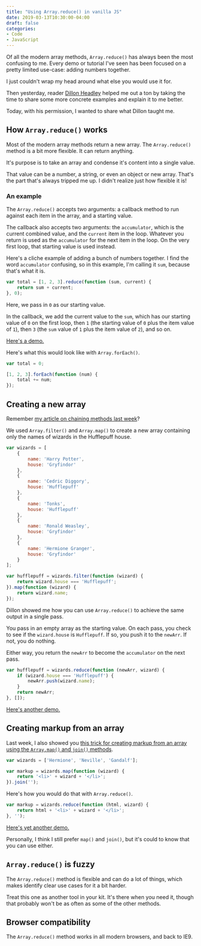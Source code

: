 ```yaml
---
title: "Using Array.reduce() in vanilla JS"
date: 2019-03-13T10:30:00-04:00
draft: false
categories:
- Code
- JavaScript
---
```


Of all the modern array methods, `Array.reduce()` has always been the most confusing to me. Every demo or tutorial I've seen has been focused on a pretty limited use-case: adding numbers together.

I just couldn't wrap my head around what else you would use it for.

Then yesterday, reader [Dillon Headley](https://www.instagram.com/build.script.log/) helped me out a ton by taking the time to share some more concrete examples and explain it to me better.

Today, with his permission, I wanted to share what Dillon taught me.

## How `Array.reduce()` works

Most of the modern array methods return a new array. The `Array.reduce()` method is a bit more flexible. It can return anything.

It's purpose is to take an array and condense it's content into a single value.

That value can be a number, a string, or even an object or new array. That's the part that's always tripped me up. I didn't realize just how flexible it is!

### An example

The `Array.reduce()` accepts two arguments: a callback method to run against each item in the array, and a starting value.

The callback also accepts two arguments: the `accumulator`, which is the current combined value, and the `current` item in the loop. Whatever you return is used as the `accumulator` for the next item in the loop. On the very first loop, that starting value is used instead.

Here's a cliche example of adding a bunch of numbers together. I find the word `accumulator` confusing, so in this example, I'm calling it `sum`, because that's what it is.

```js
var total = [1, 2, 3].reduce(function (sum, current) {
	return sum + current;
}, 0);
```

Here, we pass in `0` as our starting value.

In the callback, we add the current value to the `sum`, which has our starting value of `0` on the first loop, then `1` (the starting value of `0` plus the item value of `1`), then `3` (the `sum` value of `1` plus the item value of `2`), and so on.

[Here's a demo.](https://codepen.io/cferdinandi/pen/drJOOB)

Here's what this would look like with `Array.forEach()`.

```js
var total = 0;

[1, 2, 3].forEach(function (num) {
	total += num;
});
```

## Creating a new array

Remember [my article on chaining methods last week](/chaining-array-methods-in-vanilla-js/)?

We used `Array.filter()` and `Array.map()` to create a new array containing only the names of wizards in the Hufflepuff house.

```js
var wizards = [
	{
		name: 'Harry Potter',
		house: 'Gryfindor'
	},
	{
		name: 'Cedric Diggory',
		house: 'Hufflepuff'
	},
	{
		name: 'Tonks',
		house: 'Hufflepuff'
	},
	{
		name: 'Ronald Weasley',
		house: 'Gryfindor'
	},
	{
		name: 'Hermione Granger',
		house: 'Gryfindor'
	}
];

var hufflepuff = wizards.filter(function (wizard) {
	return wizard.house === 'Hufflepuff';
}).map(function (wizard) {
	return wizard.name;
});
```

Dillon showed me how you can use `Array.reduce()` to achieve the same output in a single pass.

You pass in an empty array as the starting value. On each pass, you check to see if the `wizard.house` is `Hufflepuff`. If so, you push it to the `newArr`. If not, you do nothing.

Either way, you return the `newArr` to become the `accumulator` on the next pass.

```js
var hufflepuff = wizards.reduce(function (newArr, wizard) {
	if (wizard.house === 'Hufflepuff') {
		newArr.push(wizard.name);
	}
	return newArr;
}, []);
```

[Here's another demo.](https://codepen.io/cferdinandi/pen/jJYVyL)

## Creating markup from an array

Last week, I also showed you [this trick for creating markup from an array using the `Array.map()` and `join()` methods](/using-array.map-to-create-markup-from-an-array-with-vanilla-js/).

```js
var wizards = ['Hermione', 'Neville', 'Gandalf'];

var markup = wizards.map(function (wizard) {
	return '<li>' + wizard + '</li>';
}).join('');
```

Here's how you would do that with `Array.reduce()`.

```js
var markup = wizards.reduce(function (html, wizard) {
	return html + '<li>' + wizard + '</li>';
}, '');
```

[Here's yet another demo.](https://codepen.io/cferdinandi/pen/LaebqE)

Personally, I think I still prefer `map()` and `join()`, but it's could to know that you can use either.

## `Array.reduce()` is fuzzy

The `Array.reduce()` method is flexible and can do a lot of things, which makes identify clear use cases for it a bit harder.

Treat this one as another tool in your kit. It's there when you need it, though that probably won't be as often as some of the other methods.

## Browser compatibility

The `Array.reduce()` method works in all modern browsers, and back to IE9.